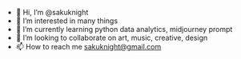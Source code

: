 - 👋 Hi, I’m @sakuknight
- 👀 I’m interested in many things
- 🌱 I’m currently learning python data analytics, midjourney prompt
- 💞️ I’m looking to collaborate on art, music, creative, design
- 📫 How to reach me sakuknight@gmail.com

<!---
sakuknight/sakuknight is a ✨ special ✨ repository because its `README.md` (this file) appears on your GitHub profile.
You can click the Preview link to take a look at your changes.
--->
